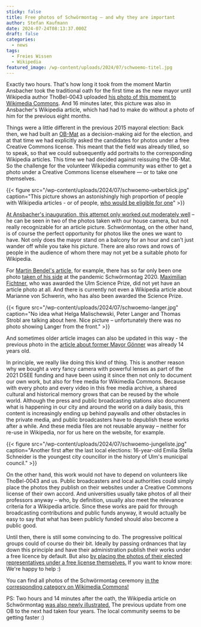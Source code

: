```yaml
---
sticky: false
title: Free photos of Schwörmontag – and why they are important
author: Stefan Kaufmann
date: 2024-07-24T08:13:37.000Z
draft: false
categories:
  - news
tags:
  - Freies Wissen
  - Wikipedia
featured_image: /wp-content/uploads/2024/07/schwoemo-titel.jpg
---
```


Exactly two hours. 
That's how long it took from the moment Martin Ansbacher took the traditional oath for the first time as the new mayor until Wikipedia author ThoBel-0043 uploaded [his photo of this moment to Wikimedia Commons](https://commons.wikimedia.org/wiki/File:Schw%C3%B6rrede_2024_Ulm_Germany_OB_Martin_Ansbacher.jpg). 
And 16 minutes later, this picture was also in Ansbacher's Wikipedia article, which had had to make do without a photo of him for the previous eight months.

Things were a little different in the previous 2015 mayoral election: Back then, we had built an [OB-Mat](https://github.com/UlmApi/mahlowat/tree/master) as a decision-making aid for the election, and at that time we had explicitly asked the candidates for photos under a free Creative Commons license. 
This meant that the field was already tilled, so to speak, so that we could subsequently add portraits to the corresponding Wikipedia articles. 
This time we had decided against reissuing the OB-Mat. 
So the challenge for the volunteer Wikipedia community was either to get a photo under a Creative Commons license elsewhere — or to take one themselves.

{{< figure src="/wp-content/uploads/2024/07/schwoemo-ueberblick.jpg" caption="This picture shows an astonishingly high proportion of people with Wikipedia articles - or of people, [who would be eligible for one](https://de.wikipedia.org/wiki/Wikipedia:Relevanzkriterien#Personen)" >}}

[At Ansbacher's inauguration, this attempt only worked out moderately well](https://commons.wikimedia.org/wiki/Category:Amtseinf%C3%BChrung_Martin_Ansbacher) – he can be seen in two of the photos taken with our house camera, but not really recognizable for an article picture. 
Schwörmontag, on the other hand, is of course the perfect opportunity for photos like the ones we want to have. 
Not only does the mayor stand on a balcony for an hour and can't just wander off while you take his picture. 
There are also rows and rows of people in the audience of whom there may not yet be a suitable photo for Wikipedia.

For [Martin Bendel's article,](https://de.wikipedia.org/wiki/Martin_Bendel) for example, there has so far only been one photo [taken of his side](https://commons.wikimedia.org/wiki/File:2020_schwoermontag_2_(cropped).jpg) at the pandemic Schwörmontag 2020. 
[Maximilian Fichtner,](https://de.wikipedia.org/wiki/Maximilian_Fichtner) who was awarded the Ulm Science Prize, did not yet have an article photo at all. 
And there is currently not even a Wikipedia article about Marianne von Schwerin, who has also been awarded the Science Prize.

{{< figure src="/wp-content/uploads/2024/07/schwoemo-langer.jpg" caption="No idea what Helga Malischewski, Peter Langer and Thomas Strobl are talking about here. Nice picture – unfortunately there was no photo showing Langer from the front." >}}

And sometimes older article images can also be updated in this way - the previous photo in the [article about former Mayor Gönner](https://de.wikipedia.org/wiki/Ivo_G%C3%B6nner) was already 14 years old.

In principle, we really like doing this kind of thing. 
This is another reason why we bought a very fancy camera with powerful lenses as part of the 2021 DSEE funding and have been using it since then not only to document our own work, but also for free media for Wikimedia Commons. 
Because with every photo and every video in this free media archive, a shared cultural and historical memory grows that can be reused by the whole world. 
Although the press and public broadcasting stations also document what is happening in our city and around the world on a daily basis, this content is increasingly ending up behind paywalls and other obstacles in the private media, and public broadcasters have to depublish these works after a while. 
And these media files are not reusable anyway – neither for re-use in Wikipedia, nor for us here on the website, for example.

{{< figure src="/wp-content/uploads/2024/07/schwoemo-jungeliste.jpg" caption="Another first after the last local elections: 16-year-old Emilia Stella Schneider is the youngest city councillor in the history of Ulm's municipal council." >}}

On the other hand, this work would not have to depend on volunteers like ThoBel-0043 and us. 
Public broadcasters and local authorities could simply place the photos they publish on their websites under a Creative Commons license of their own accord. 
And universities usually take photos of all their professors anyway – who, by definition, usually also meet the relevance criteria for a Wikipedia article. 
Since these works are paid for through broadcasting contributions and public funds anyway, it would actually be easy to say that what has been publicly funded should also become a public good.

Until then, there is still some convincing to do. 
The progressive political groups could of course do their bit. 
Ideally by passing ordnances that lay down this principle and have their administration publish their works under a free licence by default. 
But also [by placing the photos of their elected representatives under a free license themselves.](https://commons.wikimedia.org/wiki/File:Handreichung_Parlamentsfotos_in_Wikimedia_Commons.pdf) If you want to know more: We're happy to help :)

You can find all photos of the Schwörmontag ceremony [in the corresponding category on Wikimedia Commons!](https://commons.wikimedia.org/wiki/Category:Schw%C3%B6rmontag_2024)

PS: Two hours and 14 minutes after the oath, the Wikipedia article on Schwörmontag [was also newly illustrated.](https://de.wikipedia.org/wiki/Schw%C3%B6rmontag) 
The previous update from one OB to the next had taken four years. The local community seems to be getting faster :)
